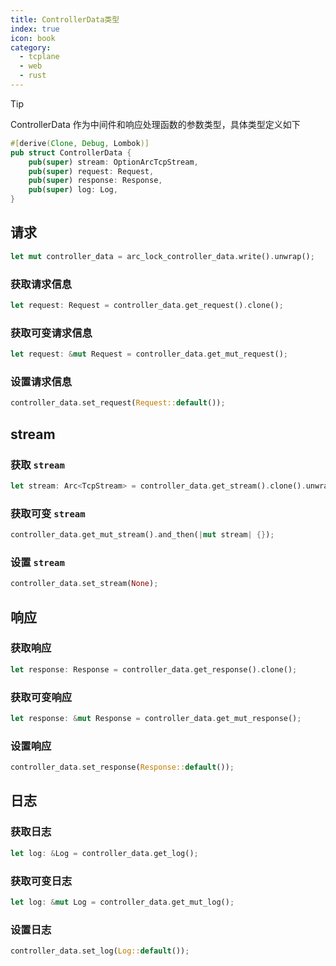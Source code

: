 ```yaml
---
title: ControllerData类型
index: true
icon: book
category:
  - tcplane
  - web
  - rust
---
```


> [!tip]
> ControllerData 作为中间件和响应处理函数的参数类型，具体类型定义如下

```rust
#[derive(Clone, Debug, Lombok)]
pub struct ControllerData {
    pub(super) stream: OptionArcTcpStream,
    pub(super) request: Request,
    pub(super) response: Response,
    pub(super) log: Log,
}
```

## 请求

```rust
let mut controller_data = arc_lock_controller_data.write().unwrap();
```

### 获取请求信息

```rust
let request: Request = controller_data.get_request().clone();
```

### 获取可变请求信息

```rust
let request: &mut Request = controller_data.get_mut_request();
```

### 设置请求信息

```rust
controller_data.set_request(Request::default());
```

## stream

### 获取 `stream`

```rust
let stream: Arc<TcpStream> = controller_data.get_stream().clone().unwrap();
```

### 获取可变 `stream`

```rust
controller_data.get_mut_stream().and_then(|mut stream| {});
```

### 设置 `stream`

```rust
controller_data.set_stream(None);
```

## 响应

### 获取响应

```rust
let response: Response = controller_data.get_response().clone();
```

### 获取可变响应

```rust
let response: &mut Response = controller_data.get_mut_response();
```

### 设置响应

```rust
controller_data.set_response(Response::default());
```

## 日志

### 获取日志

```rust
let log: &Log = controller_data.get_log();
```

### 获取可变日志

```rust
let log: &mut Log = controller_data.get_mut_log();
```

### 设置日志

```rust
controller_data.set_log(Log::default());
```

<Bottom />

